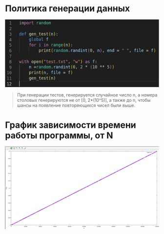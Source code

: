 #  Политика генерации данных
![Код генерации тестов](gen_test.png) 

>При генерации тестов, генерируется случайное число n, а номера столовых генерируются не от [0, 2*(10^5)], а также до n, чтобы шансы на появление повторяющихся чисел были выше.


#   График зависимости времени работы программы, от N
![График зависимости n, t(n)](graph.png)

